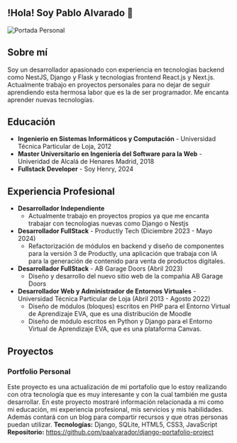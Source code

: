 ## !Hola! Soy Pablo Alvarado 👋

![Portada Personal](https://github.com/paalvarador/paalvarador/assets/4296104/e6179d2f-b3a2-428a-8cf6-abf7ee65737c)

## Sobre mí
Soy un desarrollador apasionado con experiencia en tecnologias backend como NestJS, Django y Flask y tecnologias frontend React.js y Next.js. Actualmente trabajo en proyectos personales para no dejar de seguir aprendiendo esta hermosa labor que es la de ser programador. Me encanta aprender nuevas tecnologías.

## Educación
- **Ingenierio en Sistemas Informáticos y Computación** - Universidad Técnica Particular de Loja, 2012
- **Master Universitario en Ingeniería del Software para la Web** - Univeridad de Alcalá de Henares Madrid, 2018
- **Fullstack Developer** - Soy Henry, 2024

## Experiencia Profesional
- **Desarrollador Independiente**
  - Actualmente trabajo en proyectos propios ya que me encanta trabajar con tecnologias nuevas como Django o Nestjs
- **Desarrollador FullStack** - Productly Tech (Diciembre 2023 - Mayo 2024)
  - Refactorización de módulos en backend y diseño de componentes para la versión 3 de Productly, una aplicación que trabaja con IA para la generación de contenido para venta de productos digitales.
- **Desarrollador FullStack** - AB Garage Doors (Abril 2023)
  - Diseño y desarrollo del nuevo sitio web de la compañia AB Garage Doors
- **Desarrollador Web y Administrador de Entornos Virtuales** - Universidad Técnica Particular de Loja (Abril 2013 - Agosto 2022)
  - Diseño de módulos (bloques) escritos en PHP para el Entorno Virtual de Aprendizaje EVA, que es una distribución de Moodle
  - Diseño de módulo escritos en Python y Django para el Entorno Virtual de Aprendizaje EVA, que es una plataforma Canvas.
 
## Proyectos
### Portfolio Personal
Este proyecto es una actualización de mi portafolio que lo estoy realizando con otra tecnología que es muy interesante y con la cual también me gusta desarrollar. En este proyecto mostraré información relacionada a mi como mi educación, mi experiencia profesional, mis servicios y mis habilidades. Además contará con un blog para compartir recursos y que otras personas puedan utilizar.
**Tecnologías:** Django, SQLite, HTML5, CSS3, JavaScript
**Repositorio:** https://github.com/paalvarador/django-portafolio-project
<!--
**paalvarador/paalvarador** is a ✨ _special_ ✨ repository because its `README.md` (this file) appears on your GitHub profile.

Here are some ideas to get you started:

- 🔭 I’m currently working on ...
- 🌱 I’m currently learning ...
- 👯 I’m looking to collaborate on ...
- 🤔 I’m looking for help with ...
- 💬 Ask me about ...
- 📫 How to reach me: ...
- 😄 Pronouns: ...
- ⚡ Fun fact: ...
-->
